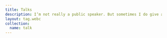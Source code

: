 ```yaml
---
title: Talks
description: I’m not really a public speaker. But sometimes I do give a talk here and there.
layout: tag.webc
collection:
  name: talk
---
```

